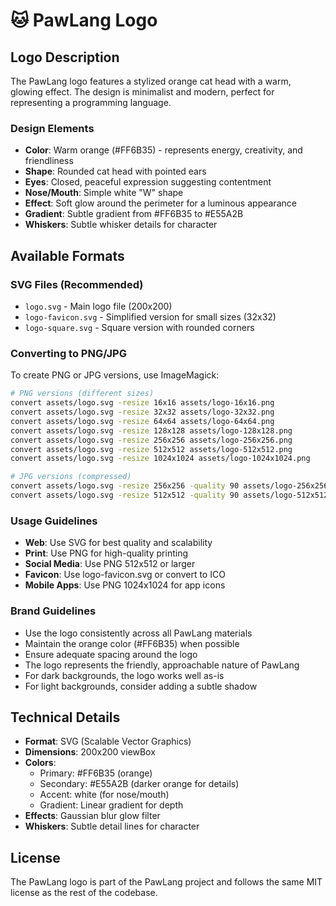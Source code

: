 # 🐱 PawLang Logo

## Logo Description

The PawLang logo features a stylized orange cat head with a warm, glowing effect. The design is minimalist and modern, perfect for representing a programming language.

### Design Elements

- **Color**: Warm orange (#FF6B35) - represents energy, creativity, and friendliness
- **Shape**: Rounded cat head with pointed ears
- **Eyes**: Closed, peaceful expression suggesting contentment
- **Nose/Mouth**: Simple white "W" shape
- **Effect**: Soft glow around the perimeter for a luminous appearance
- **Gradient**: Subtle gradient from #FF6B35 to #E55A2B
- **Whiskers**: Subtle whisker details for character

## Available Formats

### SVG Files (Recommended)

- `logo.svg` - Main logo file (200x200)
- `logo-favicon.svg` - Simplified version for small sizes (32x32)
- `logo-square.svg` - Square version with rounded corners

### Converting to PNG/JPG

To create PNG or JPG versions, use ImageMagick:

```bash
# PNG versions (different sizes)
convert assets/logo.svg -resize 16x16 assets/logo-16x16.png
convert assets/logo.svg -resize 32x32 assets/logo-32x32.png
convert assets/logo.svg -resize 64x64 assets/logo-64x64.png
convert assets/logo.svg -resize 128x128 assets/logo-128x128.png
convert assets/logo.svg -resize 256x256 assets/logo-256x256.png
convert assets/logo.svg -resize 512x512 assets/logo-512x512.png
convert assets/logo.svg -resize 1024x1024 assets/logo-1024x1024.png

# JPG versions (compressed)
convert assets/logo.svg -resize 256x256 -quality 90 assets/logo-256x256.jpg
convert assets/logo.svg -resize 512x512 -quality 90 assets/logo-512x512.jpg
```

### Usage Guidelines

- **Web**: Use SVG for best quality and scalability
- **Print**: Use PNG for high-quality printing
- **Social Media**: Use PNG 512x512 or larger
- **Favicon**: Use logo-favicon.svg or convert to ICO
- **Mobile Apps**: Use PNG 1024x1024 for app icons

### Brand Guidelines

- Use the logo consistently across all PawLang materials
- Maintain the orange color (#FF6B35) when possible
- Ensure adequate spacing around the logo
- The logo represents the friendly, approachable nature of PawLang
- For dark backgrounds, the logo works well as-is
- For light backgrounds, consider adding a subtle shadow

## Technical Details

- **Format**: SVG (Scalable Vector Graphics)
- **Dimensions**: 200x200 viewBox
- **Colors**: 
  - Primary: #FF6B35 (orange)
  - Secondary: #E55A2B (darker orange for details)
  - Accent: white (for nose/mouth)
  - Gradient: Linear gradient for depth
- **Effects**: Gaussian blur glow filter
- **Whiskers**: Subtle detail lines for character

## License

The PawLang logo is part of the PawLang project and follows the same MIT license as the rest of the codebase.
